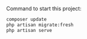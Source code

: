 Command to start this project:
```bash
composer update
php artisan migrate:fresh
php artisan serve
```
